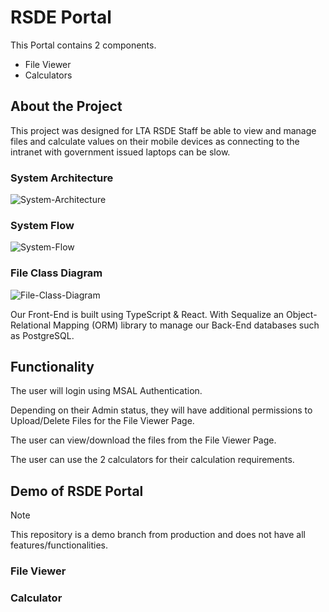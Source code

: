 # RSDE Portal

This Portal contains 2 components.

- File Viewer
- Calculators

## About the Project

This project was designed for LTA RSDE Staff be able to view and manage files and calculate values on their mobile devices as connecting to the intranet with government issued laptops can be slow.

###  System Architecture

![System-Architecture](image.png)

###  System Flow
![System-Flow](image-1.png)


### File Class Diagram
![File-Class-Diagram](image-2.png)

Our Front-End is built using TypeScript & React. With Sequalize an Object-Relational Mapping (ORM) library to manage our Back-End databases such as PostgreSQL. 

## Functionality
The user will login using MSAL Authentication. 

Depending on their Admin status, they will have additional permissions to Upload/Delete Files for the File Viewer Page.

The user can view/download the files from the File Viewer Page.

The user can use the 2 calculators for their calculation requirements.

## Demo of RSDE Portal
> [!NOTE]
> This repository is a demo branch from production and does not have all features/functionalities.

### File Viewer

### Calculator
